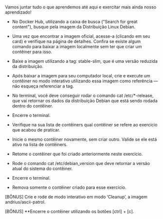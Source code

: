 Vamos juntar tudo o que aprendemos até aqui e exercitar mais ainda nosso aprendizado!

* No Docker Hub, utilizando a caixa de busca ("Search for great content"), busque pela imagem da Distribuição Linux Debian.

* Uma vez que encontrar a imagem oficial, acesse-a (clicando em seu card) e verifique na página de detalhes. Confira se existe algum comando para baixar a imagem localmente sem ter que criar um contêiner para isso.

* Baixe a imagem utilizando a tag: stable-slim, que é uma versão reduzida da distribuição.

* Após baixar a imagem para seu computador local, crie e execute um contêiner no modo interativo utilizando essa imagem como referência — não esqueça referenciar a tag.

* No terminal, você deve conseguir rodar o comando cat /etc/*-release, que vai retornar os dados da distribuição Debian que está sendo rodada dentro do contêiner.

* Encerre o terminal.

* Verifique na sua lista de contêiners qual contêiner se refere ao exercício que acabou de praticar.

* Inicie o mesmo contêiner novamente, sem criar outro. Valide se ele está ativo na lista de contêiners.

* Retome o contêiner que foi criado anteriormente neste exercício.

* Rode o comando cat /etc/debian_version que deve retornar a versão atual do sistema do contêiner.

* Encerre o terminal.

* Remova somente o contêiner criado para esse exercício.

[BÔNUS] Crie e rode de modo interativo em modo ‘Cleanup’, a imagem andrius/ascii-patrol.

[BÔNUS] **Encerre o contêiner utilizando os botões [ctrl] + [c].